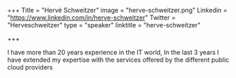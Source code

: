 +++
Title = "Hervé Schweitzer"
image = "herve-schweitzer.png"
Linkedin = "https://www.linkedin.com/in/herve-schweitzer"
Twitter = "Herveschweitzer"
type = "speaker"
linktitle = "herve-schweitzer"

+++

I have more than 20 years experience in the IT world, In the last 3 years I have extended my expertise with the services offered by the different public cloud providers 